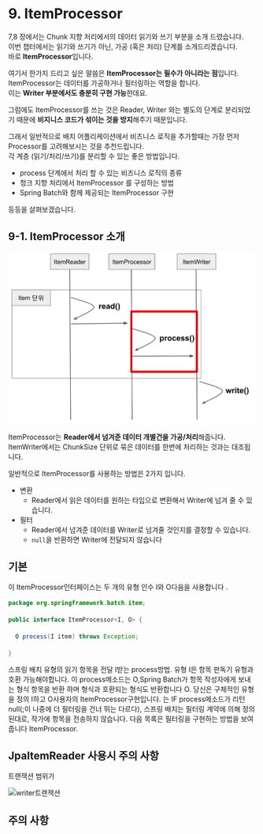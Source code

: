 # 9. ItemProcessor

7,8 장에서는 Chunk 지향 처리에서의 데이터 읽기와 쓰기 부분을 소개 드렸습니다.  
이번 챕터에서는 읽기와 쓰기가 아닌, 가공 (혹은 처리) 단계를 소개드리겠습니다.  
바로 **ItemProcessor**입니다.  

여기서 한가지 드리고 싶은 말씀은 **ItemProcessor는 필수가 아니라는 점**입니다.  
ItemProcessor는 데이터를 가공하거나 필터링하는 역할을 합니다.  
이는 **Writer 부분에서도 충분히 구현 가능**한데요.  

그럼에도 ItemProcessor를 쓰는 것은 Reader, Writer 와는 별도의 단계로 분리되었기 때문에 **비지니스 코드가 섞이는 것을 방지**해주기 때문입니다.  
  
그래서 일반적으로 배치 어플리케이션에서 비즈니스 로직을 추가할때는 가장 먼저 Processor를 고려해보시는 것을 추천드립니다.  
각 계층 (읽기/처리/쓰기)를 분리할 수 있는 좋은 방법입니다.  

* process 단계에서 처리 할 수 있는 비즈니스 로직의 종류 
* 청크 지향 처리에서 ItemProcessor 를 구성하는 방법 
* Spring Batch와 함께 제공되는 ItemProcessor 구현

등등을 살펴보겠습니다.

## 9-1. ItemProcessor 소개

![process](./images/9/process.png)

ItemProcessor는 **Reader에서 넘겨준 데이터 개별건을 가공/처리**해줍니다.  
ItemWriter에서는 ChunkSize 단위로 묶은 데이터를 한번에 처리하는 것과는 대조됩니다.  


일반적으로 ItemProcessor를 사용하는 방법은 2가지 입니다.

* 변환
    * Reader에서 읽은 데이터를 원하는 타입으로 변환해서 Writer에 넘겨 줄 수 있습니다.
* 필터
    * Reader에서 넘겨준 데이터를 Writer로 넘겨줄 것인지를 결정할 수 있습니다.
    * ```null```을 반환하면 Writer에 전달되지 않습니다

## 기본

이 ItemProcessor인터페이스는 두 개의 유형 인수 I와 O다음을 사용합니다 .

```java
package org.springframework.batch.item;

public interface ItemProcessor<I, O> {

  O process(I item) throws Exception;

}
```

스프링 배치 유형의 읽기 항목을 전달 I받는 process방법. 유형 I은 항목 판독기 유형과 호환 가능해야합니다.
이 process메소드는 O,Spring Batch가 항목 작성자에게 보내는 형식 항목을 반환 하며 형식과 호환되는 형식도 반환합니다 O.
당신은 구체적인 유형을 정의 I하고 O사용자의 ItemProcessor구현입니다. 는 IF process메소드가 리턴 null(;이 나중에 더 필터링을 건너 뛰는 다르다), 스프링 배치는 필터링 계약에 의해 정의 된대로, 작가에 항목을 전송하지 않습니다. 다음 목록은 필터링을 구현하는 방법을 보여줍니다 ItemProcessor.

## JpaItemReader 사용시 주의 사항

트랜잭션 범위가 

![writer트랜잭션](./images/9/writer트랜잭션.png)

## 주의 사항

